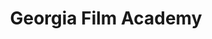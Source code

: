 ---
title: Georgia Film Academy
description: Coursework from the GFA classes
thumb: 'img/Screenshot 2024-02-21 at 12.16.50 AM.png'
thumbAlt: Image of my project
type: video
formats: Video
videoUrl: https://vimeo.com/912267041/8b3bf10214?share=copy
tags:
  - blender
---